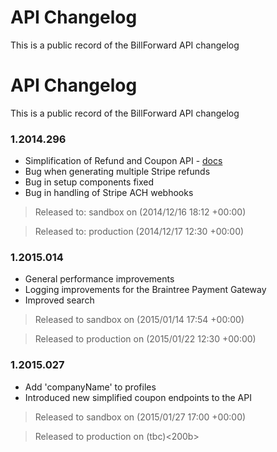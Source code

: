 API Changelog
=============

This is a public record of the BillForward API changelog

API Changelog
=============

This is a public record of the BillForward API changelog

### 1.2014.296 

-   Simplification of Refund and Coupon API - [docs](https://app-sandbox.billforward.net/#/api/method/refunds)
-   Bug when generating multiple Stripe refunds
-   Bug in setup components fixed
-   Bug in handling of Stripe ACH webhooks


>   Released to: sandbox on (2014/12/16 18:12 +00:00)

>   Released to: production (2014/12/17 12:30 +00:00)


### 1.2015.014

-   General performance improvements
-   Logging improvements for the Braintree Payment Gateway
-   Improved search


>   Released to sandbox on (2015/01/14 17:54 +00:00)

>   Released to production on (2015/01/22 12:30 +00:00)


### 1.2015.027

-   Add 'companyName' to profiles
-   Introduced new simplified coupon endpoints to the API


>   Released to sandbox on (2015/01/27 17:00 +00:00)

>   Released to production on (tbc)<200b>

